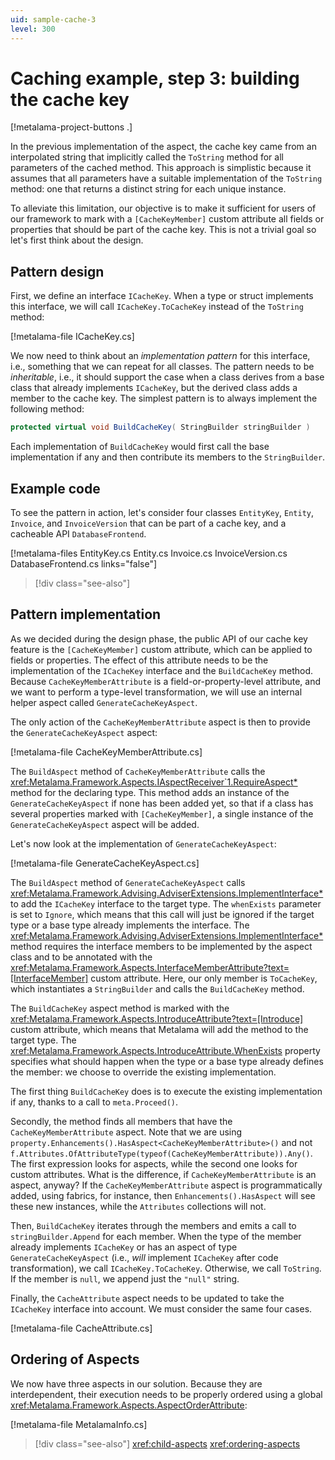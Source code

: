 ```yaml
---
uid: sample-cache-3
level: 300
---
```


# Caching example, step 3: building the cache key

[!metalama-project-buttons .]

In the previous implementation of the aspect, the cache key came from an interpolated string that implicitly called
the `ToString` method for all parameters of the cached method. This approach is simplistic because it assumes that all
parameters have a suitable implementation of the `ToString` method: one that returns a distinct string for each unique
instance.

To alleviate this limitation, our objective is to make it sufficient for users of our framework to mark with
a `[CacheKeyMember]` custom attribute all fields or properties that should be part of the cache key. This is not a
trivial goal so let's first think about the design.

## Pattern design

First, we define an interface `ICacheKey`. When a type or struct implements this interface, we will
call `ICacheKey.ToCacheKey` instead of the `ToString` method:

[!metalama-file ICacheKey.cs]

We now need to think about an _implementation pattern_ for this interface, i.e., something that we can repeat for all
classes. The pattern needs to be _inheritable_, i.e., it should support the case when a class derives from a base class
that already implements `ICacheKey`, but the derived class adds a member to the cache key. The simplest pattern is to
always implement the following method:

```cs
protected virtual void BuildCacheKey( StringBuilder stringBuilder )
```

Each implementation of `BuildCacheKey` would first call the base implementation if any and then contribute its members
to the `StringBuilder`.

## Example code

To see the pattern in action, let's consider four classes `EntityKey`, `Entity`, `Invoice`, and `InvoiceVersion` that
can be part of a cache key, and a cacheable API `DatabaseFrontend`.

[!metalama-files EntityKey.cs Entity.cs Invoice.cs InvoiceVersion.cs DatabaseFrontend.cs links="false"]

> [!div class="see-also"]

## Pattern implementation

As we decided during the design phase, the public API of our cache key feature is the `[CacheKeyMember]` custom
attribute, which can be applied to fields or properties. The effect of this attribute needs to be the implementation of
the `ICacheKey` interface and the `BuildCacheKey` method. Because `CacheKeyMemberAttribute` is a field-or-property-level
attribute, and we want to perform a type-level transformation, we will use an internal helper aspect
called `GenerateCacheKeyAspect`.

The only action of the `CacheKeyMemberAttribute` aspect is then to provide the `GenerateCacheKeyAspect` aspect:

[!metalama-file CacheKeyMemberAttribute.cs]

The `BuildAspect` method of `CacheKeyMemberAttribute` calls
the <xref:Metalama.Framework.Aspects.IAspectReceiver`1.RequireAspect*> method for the declaring type. This method adds
an instance of the `GenerateCacheKeyAspect` if none has been added yet, so that if a class has several properties marked
with `[CacheKeyMember]`, a single instance of the `GenerateCacheKeyAspect` aspect will be added.

Let's now look at the implementation of `GenerateCacheKeyAspect`:

[!metalama-file GenerateCacheKeyAspect.cs]

The `BuildAspect` method of `GenerateCacheKeyAspect`
calls <xref:Metalama.Framework.Advising.AdviserExtensions.ImplementInterface*> to add the `ICacheKey` interface to the
target type. The `whenExists` parameter is set to `Ignore`, which means that this call will just be ignored if the
target type or a base type already implements the interface.
The <xref:Metalama.Framework.Advising.AdviserExtensions.ImplementInterface*> method requires the interface members to be
implemented by the aspect class and to be annotated with
the <xref:Metalama.Framework.Aspects.InterfaceMemberAttribute?text=[InterfaceMember]> custom attribute. Here, our only
member is `ToCacheKey`, which instantiates a `StringBuilder` and calls the `BuildCacheKey` method.

The `BuildCacheKey` aspect method is marked with
the <xref:Metalama.Framework.Aspects.IntroduceAttribute?text=[Introduce]> custom attribute, which means that Metalama
will add the method to the target type. The <xref:Metalama.Framework.Aspects.IntroduceAttribute.WhenExists> property
specifies what should happen when the type or a base type already defines the member: we choose to override the existing
implementation.

The first thing `BuildCacheKey` does is to execute the existing implementation if any, thanks to a call
to `meta.Proceed()`.

Secondly, the method finds all members that have the `CacheKeyMemberAttribute` aspect. Note that we are
using `property.Enhancements().HasAspect<CacheKeyMemberAttribute>()` and
not `f.Attributes.OfAttributeType(typeof(CacheKeyMemberAttribute)).Any()`. The first expression looks for aspects, while
the second one looks for custom attributes. What is the difference, if `CacheKeyMemberAttribute` is an aspect, anyway?
If the `CacheKeyMemberAttribute` aspect is programmatically added, using fabrics, for instance,
then `Enhancements().HasAspect` will see these new instances, while the `Attributes` collections will not.

Then, `BuildCacheKey` iterates through the members and emits a call to `stringBuilder.Append` for each member. When the
type of the member already implements `ICacheKey` or has an aspect of type `GenerateCacheKeyAspect` (i.e., _will_
implement `ICacheKey` after code transformation), we call `ICacheKey.ToCacheKey`. Otherwise, we call `ToString`. If the
member is `null`, we append just the `"null"` string.

Finally, the `CacheAttribute` aspect needs to be updated to take the `ICacheKey` interface into account. We must
consider the same four cases.

[!metalama-file CacheAttribute.cs]

## Ordering of Aspects

We now have three aspects in our solution. Because they are interdependent, their execution needs to be properly ordered
using a global <xref:Metalama.Framework.Aspects.AspectOrderAttribute>:

[!metalama-file MetalamaInfo.cs]

> [!div class="see-also"]
> <xref:child-aspects>
> <xref:ordering-aspects>
